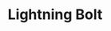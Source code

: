 ---
title: "Lightning Bolt"
permalink: /spells/lightning-bolt/
tags:
  - Spell
available_for:
  - Sorcerer
  - Wizard
level: "3rd Level"
school: "Evocation"
area: "100 ft"
shape: "Line"
comp:
  - V
  - S
  - M
material: "a bit of fur and a rod of amber, crystal, or glass."
attack: "DEX Save"
effect: "Lightning"
description: |
  A stroke of lightning forming a line 100 feet long and 5 feet wide blasts out from you in a direction you choose. Each creature in the line must make a dexterity saving throw. A creature takes 8d6 lightning damage on a failed save, or half as much damage on a successful one.

  The lightning ignites flammable objects in the area that aren't being worn or carried.

  **At higher levels.** When you cast this spell using a spell slot of 4th level or higher, the damage increases by 1d6 for each slot level above 3rd.
excerpt: "A stroke of lightning forming a line 100 feet long and 5 feet wide blasts out from you in a direction you choose."
source: "Basic Rules"
---